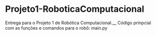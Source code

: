 # Projeto1-RoboticaComputacional
Entrega para o Projeto 1 de Robótica Computacional.__
Código prinpcial com as funções e comandos para o robô: main.py
